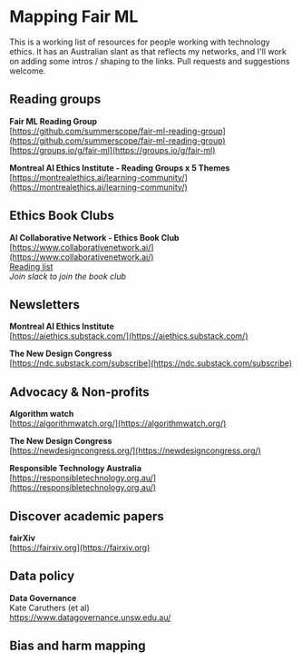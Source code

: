 # Mapping Fair ML # 

This is a working list of resources for people working with technology ethics. It has an Australian slant as that reflects my networks, and I'll work on adding some intros / shaping to the links. Pull requests and suggestions welcome.    

## Reading groups ##

**Fair ML Reading Group**  
[https://github.com/summerscope/fair-ml-reading-group](https://github.com/summerscope/fair-ml-reading-group)  
[https://groups.io/g/fair-ml](https://groups.io/g/fair-ml)  

**Montreal AI Ethics Institute - Reading Groups x 5 Themes**   
[https://montrealethics.ai/learning-community/](https://montrealethics.ai/learning-community/) 



## Ethics Book Clubs ##   

**AI Collaborative Network - Ethics Book Club**  
[https://www.collaborativenetwork.ai/](https://www.collaborativenetwork.ai/)  
[Reading list](https://docs.google.com/spreadsheets/d/1Ex8MFdb6tjmYXKXlpHmNtO3tJ35aOul0lCXiWBU38n4/edit#gid=0)  
_Join slack to join the book club_  


## Newsletters ##  

**Montreal AI Ethics Institute**  
[https://aiethics.substack.com/](https://aiethics.substack.com/)

**The New Design Congress**  
[https://ndc.substack.com/subscribe](https://ndc.substack.com/subscribe)

## Advocacy &amp; Non-profits ## 

**Algorithm watch**  
[https://algorithmwatch.org/](https://algorithmwatch.org/)   

**The New Design Congress**  
[https://newdesigncongress.org/](https://newdesigncongress.org/)  

**Responsible Technology Australia**  
[https://responsibletechnology.org.au/](https://responsibletechnology.org.au/)   

## Discover academic papers ## 

**fairXiv**  
[https://fairxiv.org](https://fairxiv.org) 


## Data policy ## 

**Data Governance**  
Kate Caruthers (et al)  
https://www.datagovernance.unsw.edu.au/

## Bias and harm mapping ## 

